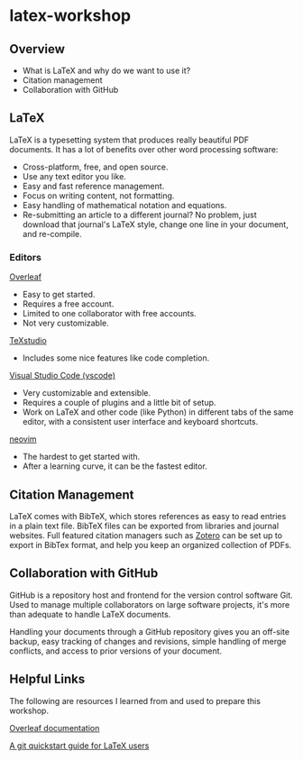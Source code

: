 # latex-workshop

## Overview

- What is LaTeX and why do we want to use it?
- Citation management
- Collaboration with GitHub

## LaTeX

LaTeX is a typesetting system that produces really beautiful PDF documents. 
It has a lot of benefits over other word processing software: 
- Cross-platform, free, and open source. 
- Use any text editor you like. 
- Easy and fast reference management. 
- Focus on writing content, not formatting. 
- Easy handling of mathematical notation and equations. 
- Re-submitting an article to a different journal? No problem, just download that journal's LaTeX style, change one line in your document, and re-compile.

### Editors

[Overleaf](https://www.overleaf.com/)
- Easy to get started.
- Requires a free account.
- Limited to one collaborator with free accounts.
- Not very customizable.

[TeXstudio](https://www.texstudio.org/)
- Includes some nice features like code completion. 

[Visual Studio Code (vscode)](https://code.visualstudio.com/)
- Very customizable and extensible.
- Requires a couple of plugins and a little bit of setup.
- Work on LaTeX and other code (like Python) in different tabs of the same editor, with a consistent user interface and keyboard shortcuts.

[neovim](https://neovim.io/)
- The hardest to get started with.
- After a learning curve, it can be the fastest editor.

## Citation Management

LaTeX comes with BibTeX, which stores references as easy to read entries in a plain text file.
BibTeX files can be exported from libraries and journal websites. 
Full featured citation managers such as [Zotero](https://www.zotero.org/) can be set up to export in BibTex format, and help you keep an organized collection of PDFs.

## Collaboration with GitHub

GitHub is a repository host and frontend for the version control software Git. Used to manage multiple collaborators on large software projects, it's more than adequate to handle LaTeX documents. 

Handling your documents through a GitHub repository gives you an off-site backup, easy tracking of changes and revisions, simple handling of merge conflicts, and access to prior versions of your document.

## Helpful Links

The following are resources I learned from and used to prepare this workshop.

[Overleaf documentation](https://www.overleaf.com/learn)

[A git quickstart guide for LaTeX users](https://www.math.cmu.edu/~gautam/sj/blog/20130929-git-quickstart.html)
